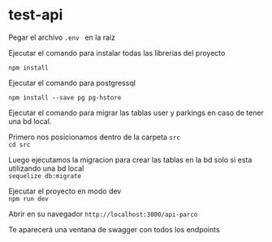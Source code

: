 # test-api
 
Pegar el archivo ```.env ``` en la raiz <br>


Ejecutar el comando para instalar todas las librerias del proyecto <br>
```
npm install 
```

Ejecutar el comando para  postgressql
```
npm install --save pg pg-hstore
```

Ejecutar el comando para migrar las tablas user y parkings en caso de tener una bd local. <br>

Primero nos posicionamos dentro de la carpeta ```src``` <br>
```cd src```

Luego ejecutamos la migracion para crear las tablas en la bd solo si esta utilizando una bd local <br>
```sequelize db:migrate```

Ejecutar el proyecto en modo dev <br>
```npm run dev``` 

Abrir en su navegador
```http://localhost:3000/api-parco```

Te aparecerá una ventana de swagger con todos los endpoints
